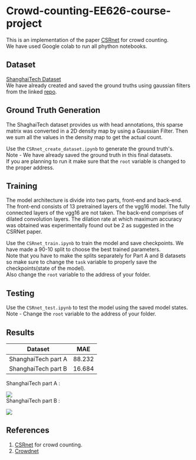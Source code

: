 # Crowd-counting-EE626-course-project

This is an implementation of the paper [CSRnet](https://arxiv.org/abs/1802.10062) for crowd counting.\
We have used Google colab to run all phython notebooks.

## Dataset

[ShanghaiTech Dataset](https://drive.google.com/drive/folders/1bKs3w-KfFgyweDwVGpAR_QzCEuz6jm2q?usp=sharing)\
We have already created and saved the ground truths using gaussian filters from the linked [repo](https://github.com/davideverona/deep-crowd-counting_crowdnet).

## Ground Truth Generation
The ShaghaiTech dataset provides us with head annotations, this sparse matrix was converted in a 2D density map by using a Gaussian Filter. Then we sum all the values in the density map to get the actual count.

Use the `CSRnet_create_dataset.ipynb` to generate the ground truth's. \
Note - We have already saved the ground truth in this final datasets. \
If you are planning to run it make sure that the `root` variable is changed to the proper address.

## Training
The model architecture is divide into two parts, front-end and back-end. The front-end consists of 13 pretrained layers of the vgg16 model. The fully connected layers of the vgg16 are not taken. The back-end comprises of dilated convolution layers. The dilation rate at which maximum accuracy was obtained was experimentally found out be 2 as suggested in the CSRNet paper.

Use the `CSRnet_train.ipynb` to train the model and save checkpoints. We have made a 90-10 split to choose the best trained parameters.\
Note that you have to make the splits separately for Part A and B datasets so make sure to change the `task` variable to properly save the checkpoints(state of the model).\
Also change the `root` variable to the address of your folder.

## Testing
Use the `CSRnet_test.ipynb` to test the model using the saved model states.\
Note - Change the `root` variable to the address of your folder.

## Results

|       Dataset       | MAE           |  
| ------------------- | ------------- |
|ShanghaiTech part A  | 88.232        | 
|ShanghaiTech part B  | 16.684        |

ShanghaiTech part A :

<img src="https://github.com/Dibyakanti/Crowd-counting-EE626-course-project/blob/main/img/A_test.png"> \
ShanghaiTech part B :

<img src="https://github.com/Dibyakanti/Crowd-counting-EE626-course-project/blob/main/img/B_test.png">


## References

1. [CSRnet](https://arxiv.org/abs/1802.10062) for crowd counting.
2. [Crowdnet](https://github.com/davideverona/deep-crowd-counting_crowdnet\n)
